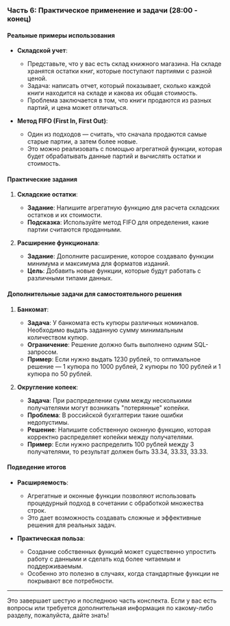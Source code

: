 ### Часть 6: Практическое применение и задачи (28:00 - конец)

#### Реальные примеры использования
- **Складской учет**:
  - Представьте, что у вас есть склад книжного магазина. На складе хранятся остатки книг, которые поступают партиями с разной ценой.
  - Задача: написать отчет, который показывает, сколько каждой книги находится на складе и какова их общая стоимость.
  - Проблема заключается в том, что книги продаются из разных партий, и цена может отличаться.

- **Метод FIFO (First In, First Out)**:
  - Один из подходов — считать, что сначала продаются самые старые партии, а затем более новые.
  - Это можно реализовать с помощью агрегатной функции, которая будет обрабатывать данные партий и вычислять остатки и стоимость.

#### Практические задания
1. **Складские остатки**:
   - **Задание**: Напишите агрегатную функцию для расчета складских остатков и их стоимости.
   - **Подсказка**: Используйте метод FIFO для определения, какие партии считаются проданными.

2. **Расширение функционала**:
   - **Задание**: Дополните расширение, которое создавало функции минимума и максимума для форматов изданий.
   - **Цель**: Добавить новые функции, которые будут работать с различными типами данных.

#### Дополнительные задачи для самостоятельного решения
1. **Банкомат**:
   - **Задача**: У банкомата есть купюры различных номиналов. Необходимо выдать заданную сумму минимальным количеством купюр.
   - **Ограничение**: Решение должно быть выполнено одним SQL-запросом.
   - **Пример**: Если нужно выдать 1230 рублей, то оптимальное решение — 1 купюра по 1000 рублей, 2 купюры по 100 рублей и 1 купюра по 50 рублей.

2. **Округление копеек**:
   - **Задача**: При распределении сумм между несколькими получателями могут возникать "потерянные" копейки.
   - **Проблема**: В российской бухгалтерии такие ошибки недопустимы.
   - **Решение**: Напишите собственную оконную функцию, которая корректно распределяет копейки между получателями.
   - **Пример**: Если нужно распределить 100 рублей между 3 получателями, то результат должен быть 33.34, 33.33, 33.33.

#### Подведение итогов
- **Расширяемость**:
  - Агрегатные и оконные функции позволяют использовать процедурный подход в сочетании с обработкой множества строк.
  - Это дает возможность создавать сложные и эффективные решения для реальных задач.

- **Практическая польза**:
  - Создание собственных функций может существенно упростить работу с данными и сделать код более читаемым и поддерживаемым.
  - Особенно это полезно в случаях, когда стандартные функции не покрывают все потребности.

---

Это завершает шестую и последнюю часть конспекта. Если у вас есть вопросы или требуется дополнительная информация по какому-либо разделу, пожалуйста, дайте знать!